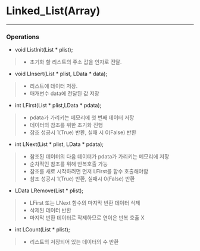 # Linked_List(Array)
---

### Operations

* void ListInit(List * plist);
> * 초기화 할 리스트의 주소 값을 인자로 전달.

* void LInsert(List * plist, LData * data);
> * 리스트에 데이터 저장.
> * 매개변수 data에 전달된 값 저장 

* int LFirst(List * plist,LData * pdata);
> * pdata가 가리키는 메모리에 첫 번째 데이터 저장
> * 데이터의 참조를 위한 초기화 진행
> * 참조 성공시 1(True) 반환, 실패 시 0(False) 반환

* int LNext(List * plist, LData * pdata);
> * 참조된 데이터의 다음 데이터가 pdata가 가리키는 메모리에 저장
> * 순차적인 참조를 위해 반복호출 가능
> * 참조를 새로 시작하려면 먼저 LFirst를 함수 호출해야함
> * 참조 성공시 1(True) 반환, 실패시 0(False) 반환

* LData LRemove(List * plist);
> * LFirst 또는 LNext 함수의 마지막 반환 데이터 삭제
> * 삭제된 데이터 반환
> * 마지막 반환 데이터르 작제하므로 연이은 반복 호춣 X

* int LCount(List * plist);
> * 리스트의 저장되어 있는 데이터의 수 반환